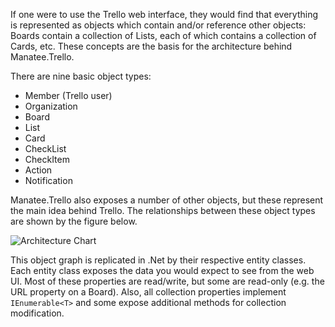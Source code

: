 If one were to use the Trello web interface, they would find that everything is represented as objects which contain and/or reference other objects:  Boards contain a collection of Lists, each of which contains a collection of Cards, etc.  These concepts are the basis for the architecture behind Manatee.Trello.

There are nine basic object types:

- Member (Trello user)
- Organization
- Board
- List
- Card
- CheckList
- CheckItem
- Action
- Notification

Manatee.Trello also exposes a number of other objects, but these represent the main idea behind Trello.  The relationships between these object types are shown by the figure below.

![Architecture Chart](https://bytebucket.org/gregsdennis/manatee.trello/wiki/Resources/OrgChart.jpg?token=1db5a0cb406edd73ec16b7623df990a7dc54a485)

This object graph is replicated in .Net by their respective entity classes.  Each entity class exposes the data you would expect to see from the web UI.  Most of these properties are read/write, but some are read-only (e.g. the URL property on a Board).  Also, all collection properties implement `IEnumerable<T>` and some expose additional methods for collection modification.